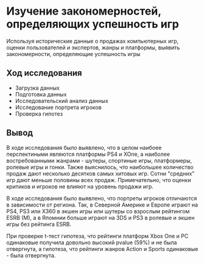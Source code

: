 #  Изучение закономерностей, определяющих успешность игр

Используя исторические данные о продажах компьютерных игр, оценки пользователей и экспертов, жанры и платформы, выявить закономерности, определяющие успешность игры

## Ход исследования 

- Загрузка данных
- Подготовка данных
- Исследовательский анализ данных
- Исследование портрета игроков
- Проверка гипотез

## Вывод

В ходе исследования было выявлено, что в целом наибоее перспектиными являются платформы PS4 и XOne, а наиболее востребованными жанрами - шутеры, спортиные игры, платформеры, ролевые игры и гонки. Также выяснилось, что наибольшее количество продаж дают несколько десятков самых хитовых игр. Сотни "средних" игр дают меньше половины всех продаж. Примечательно, что оценки критиков и игроков не влияют на уровень продажи игр.

В ходе исследования было выявлено, что портреты игроков отличаются в зависимости от региона. Так, в Северной Америке и Европе играют на PS4, PS3 или X360 в экшен игры или шутеры со взрослым рейтингом ESRB (M), а в Япомнии больше играют на 3DS и PS3 в ролевые и экшен игры без рейтинга ESRB.

При проверке t-тест гипотеза, что рейтинги платформ Xbox One и PC одинаковые получила довольно высокий pvalue (59%) и не была отвергнута, а гипотеза, что рейтинги жанров Action и Sports одинаковые - была отвергнута.
